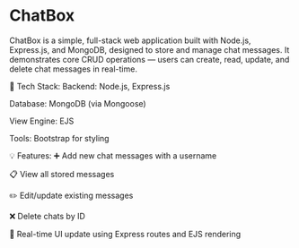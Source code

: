 # ChatBox
ChatBox is a simple, full-stack web application built with Node.js, Express.js, and MongoDB, designed to store and manage chat messages. It demonstrates core CRUD operations — users can create, read, update, and delete chat messages in real-time.

🔧 Tech Stack:
Backend: Node.js, Express.js

Database: MongoDB (via Mongoose)

View Engine: EJS

Tools: Bootstrap for styling

💡 Features:
➕ Add new chat messages with a username

📋 View all stored messages

✏️ Edit/update existing messages

❌ Delete chats by ID

🔁 Real-time UI update using Express routes and EJS rendering
